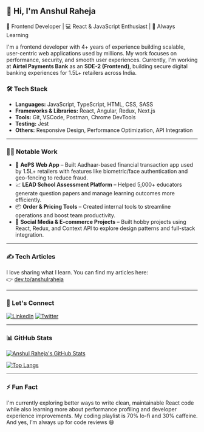 ## 👋 Hi, I'm Anshul Raheja

🚀 Frontend Developer | 💻 React & JavaScript Enthusiast | 🧠 Always Learning

I'm a frontend developer with 4+ years of experience building scalable, user-centric web applications used by millions. My work focuses on performance, security, and smooth user experiences. Currently, I'm working at **Airtel Payments Bank** as an **SDE-2 (Frontend)**, building secure digital banking experiences for 1.5L+ retailers across India.

### 🛠️ Tech Stack

- **Languages:** JavaScript, TypeScript, HTML, CSS, SASS
- **Frameworks & Libraries:** React, Angular, Redux, Next.js
- **Tools:** Git, VSCode, Postman, Chrome DevTools
- **Testing:** Jest
- **Others:** Responsive Design, Performance Optimization, API Integration

---

### 👨‍💻 Notable Work

- 🔐 **AePS Web App** – Built Aadhaar-based financial transaction app used by 1.5L+ retailers with features like biometric/face authentication and geo-fencing to reduce fraud.
- 📈 **LEAD School Assessment Platform** – Helped 5,000+ educators generate question papers and manage learning outcomes more efficiently.
- 📦 **Order & Pricing Tools** – Created internal tools to streamline operations and boost team productivity.
- 💬 **Social Media & E-commerce Projects** – Built hobby projects using React, Redux, and Context API to explore design patterns and full-stack integration.

---

### ✍️ Tech Articles

I love sharing what I learn. You can find my articles here:  
👉 [dev.to/anshulraheja](https://dev.to/anshulraheja)

---

### 🤝 Let's Connect

[![LinkedIn](https://img.shields.io/badge/LinkedIn-0077B5?style=for-the-badge&logo=linkedin&logoColor=white)](https://www.linkedin.com/in/anshul-raheja/)
[![Twitter](https://img.shields.io/badge/Twitter-1DA1F2?style=for-the-badge&logo=twitter&logoColor=white)](https://twitter.com/anshulrahejaa)

---

### 📊 GitHub Stats

[![Anshul Raheja's GitHub Stats](https://github-readme-stats.vercel.app/api?username=anshulraheja&show_icons=true&theme=radical)](https://github.com/anshulraheja)

[![Top Langs](https://github-readme-stats.vercel.app/api/top-langs/?username=anshulraheja&layout=compact&theme=radical)](https://github.com/anshulraheja)

---

### ⚡ Fun Fact

I'm currently exploring better ways to write clean, maintainable React code while also learning more about performance profiling and developer experience improvements.
My coding playlist is 70% lo-fi and 30% caffeine. And yes, I’m always up for code reviews 😄


